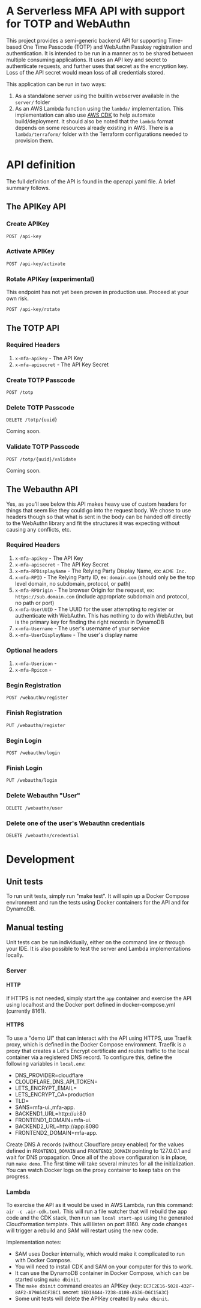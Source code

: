 # A Serverless MFA API with support for TOTP and WebAuthn

This project provides a semi-generic backend API for supporting Time-based One Time Passcode (TOTP) and WebAuthn 
Passkey registration and authentication. It is intended to be run in a manner as to be shared between multiple consuming
applications. It uses an API key and secret to authenticate requests, and further uses that secret as the encryption 
key. Loss of the API secret would mean loss of all credentials stored.

This application can be run in two ways:
1. As a standalone server using the builtin webserver available in the `server/` folder
2. As an AWS Lambda function using the `lambda/` implementation. This implementation can also use 
[AWS CDK](https://aws.amazon.com/cdk/) to help automate build/deployment. It should also be 
noted that the `lambda` format depends on some resources already existing in AWS. There is a `lambda/terraform/`
folder with the Terraform configurations needed to provision them. 

# API definition

The full definition of the API is found in the openapi.yaml file. A brief summary follows.

## The APIKey API

### Create APIKey

`POST /api-key`

### Activate APIKey

`POST /api-key/activate`

### Rotate APIKey (experimental)

This endpoint has not yet been proven in production use. Proceed at your own risk.

`POST /api-key/rotate`

## The TOTP API

### Required Headers
1. `x-mfa-apikey` - The API Key
2. `x-mfa-apisecret` - The API Key Secret

### Create TOTP Passcode

`POST /totp`

### Delete TOTP Passcode

`DELETE /totp/{uuid}`

Coming soon.

### Validate TOTP Passcode

`POST /totp/{uuid}/validate`

Coming soon.

## The Webauthn API
Yes, as you'll see below this API makes heavy use of custom headers for things that seem like they could go into 
the request body. We chose to use headers though so that what is sent in the body can be handed off directly
to the WebAuthn library and fit the structures it was expecting without causing any conflicts, etc.

### Required Headers
1. `x-mfa-apikey` - The API Key
2. `x-mfa-apisecret` - The API Key Secret
3. `x-mfa-RPDisplayName` - The Relying Party Display Name, ex: `ACME Inc.`
4. `x-mfa-RPID` - The Relying Party ID, ex: `domain.com` (should only be the top level domain, no subdomain, protocol, 
or path)
5. `x-mfa-RPOrigin` - The browser Origin for the request, ex: `https://sub.domain.com` (include appropriate subdomain 
and protocol, no path or port)
6. `x-mfa-UserUUID` - The UUID for the user attempting to register or authenticate with WebAuthn. This has nothing
to do with WebAuthn, but is the primary key for finding the right records in DynamoDB
7. `x-mfa-Username` - The user's username of your service
8. `x-mfa-UserDisplayName` - The user's display name

### Optional headers

1. `x-mfa-Usericon` - 
2. `x-mfa-Rpicon` -

### Begin Registration
`POST /webauthn/register`

### Finish Registration
`PUT /webauthn/register`

### Begin Login
`POST /webauthn/login`

### Finish Login
`PUT /webauthn/login`

### Delete Webauthn "User"
`DELETE /webauthn/user`

### Delete one of the user's Webauthn credentials
`DELETE /webauthn/credential`

# Development

## Unit tests

To run unit tests, simply run "make test". It will spin up a Docker Compose environment and run the tests using
Docker containers for the API and for DynamoDB.

## Manual testing

Unit tests can be run individually, either on the command line or through your IDE. It is also possible to 
test the server and Lambda implementations locally.

### Server

#### HTTP

If HTTPS is not needed, simply start the `app` container and exercise the API using localhost and the Docker port
defined in docker-compose.yml (currently 8161).

#### HTTPS

To use a "demo UI" that can interact with the API using HTTPS, use Traefik proxy, which is defined in the Docker
Compose environment. Traefik is a proxy that creates a Let's Encrypt certificate and routes traffic to the local
container via a registered DNS record. To configure this, define the following variables in `local.env`:

- DNS_PROVIDER=cloudflare
- CLOUDFLARE_DNS_API_TOKEN=<insert a valid Cloudflare token that has DNS write permission on the domain defined below>
- LETS_ENCRYPT_EMAIL=<insert your actual email address here>
- LETS_ENCRYPT_CA=production
- TLD=<your DNS domain>
- SANS=mfa-ui.<your domain>,mfa-app.<your domain>
- BACKEND1_URL=http://ui:80
- FRONTEND1_DOMAIN=mfa-ui.<your domain>
- BACKEND2_URL=http://app:8080
- FRONTEND2_DOMAIN=mfa-app.<your domain>

Create DNS A records (without Cloudflare proxy enabled) for the values defined in `FRONTEND1_DOMAIN` and 
`FRONTEND2_DOMAIN` pointing to 127.0.0.1 and wait for DNS propagation. Once all of the above configuration is in place,
run `make demo`. The first time will take several minutes for all the initialization. You can watch Docker logs on the 
proxy container to keep tabs on the progress.

### Lambda

To exercise the API as it would be used in AWS Lambda, run this command: `air -c .air-cdk.toml`. This will run a
file watcher that will rebuild the app code and the CDK stack, then run `sam local start-api` using the generated
Cloudformation template. This will listen on port 8160. Any code changes will trigger a rebuild and SAM will restart
using the new code.

Implementation notes:

- SAM uses Docker internally, which would make it complicated to run with Docker Compose.
- You will need to install CDK and SAM on your computer for this to work.
- It can use the DynamoDB container in Docker Compose, which can be started using `make dbinit`.
- The `make dbinit` command creates an APIKey (key: `EC7C2E16-5028-432F-8AF2-A79A64CF3BC1` 
secret: `1ED18444-7238-410B-A536-D6C15A3C`)
- Some unit tests will delete the APIKey created by `make dbinit`.
